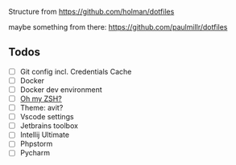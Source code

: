 
Structure from https://github.com/holman/dotfiles

maybe something from there: https://github.com/paulmillr/dotfiles

## Todos

- [ ] Git config incl. Credentials Cache
- [ ] Docker
- [ ] Docker dev environment
- [ ] [Oh my ZSH?](https://ohmyz.sh/)
- [ ] Theme: avit?
- [ ] Vscode settings
- [ ] Jetbrains toolbox
- [ ] Intellij Ultimate
- [ ] Phpstorm
- [ ] Pycharm
